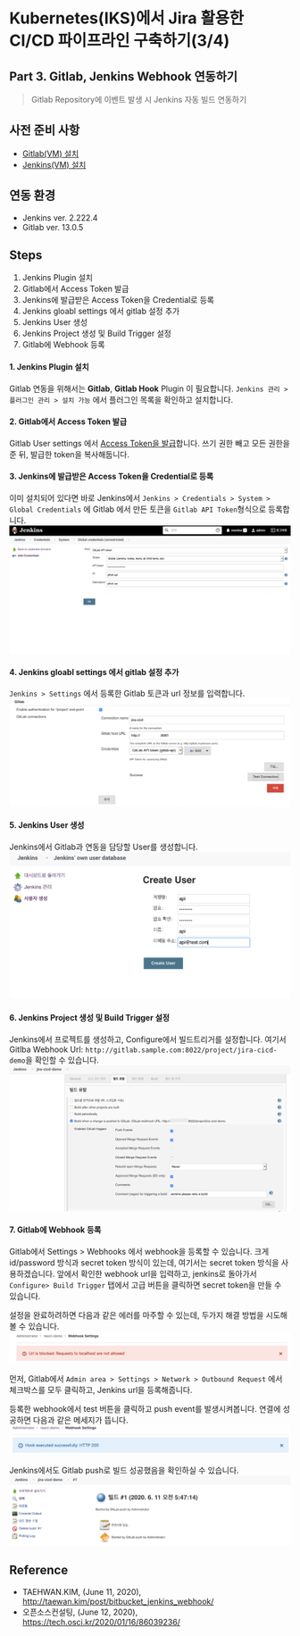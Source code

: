 # Kubernetes(IKS)에서 Jira 활용한 CI/CD 파이프라인 구축하기(3/4)

## Part 3. Gitlab, Jenkins Webhook 연동하기
> Gitlab Repository에 이벤트 발생 시 Jenkins 자동 빌드 연동하기

## 사전 준비 사항
- [Gitlab(VM) 설치](https://velog.io/@hamon/Ubuntu18.04에-Gitlab-설치하기)
- [Jenkins(VM) 설치](https://velog.io/@hamon/Ubuntu18.04에-Jenkins-설치하기)

## 연동 환경
- Jenkins ver. 2.222.4 
- Gitlab ver. 13.0.5

## Steps
1. Jenkins Plugin 설치
2. Gitlab에서 Access Token 발급
3. Jenkins에 발급받은 Access Token을 Credential로 등록
4. Jenkins gloabl settings 에서 gitlab 설정 추가 
5. Jenkins User 생성
6. Jenkins Project 생성 및 Build Trigger 설정
7. Gitlab에 Webhook 등록

#### 1. Jenkins Plugin 설치 
Gitlab 연동을 위해서는 **Gitlab**, **Gitlab Hook** Plugin 이 필요합니다. 
`Jenkins 관리 > 플러그인 관리 > 설치 가능` 에서 플러그인 목록을 확인하고 설치합니다. 

#### 2. Gitlab에서 Access Token 발급
Gitlab User settings 에서 [Access Token을 발급](https://docs.gitlab.com/ee/user/profile/personal_access_tokens.html)합니다. 쓰기 권한 빼고 모든 권한을 준 뒤, 발급한 token을 복사해둡니다. 

#### 3. Jenkins에 발급받은 Access Token을 Credential로 등록
이미 설치되어 있다면 바로 Jenkins에서 `Jenkins > Credentials > System > Global Credentials` 에 Gitlab 에서 만든 토큰을 `Gitlab API Token`형식으로 등록합니다. 
![](../image/gitlab_api.png)

#### 4. Jenkins gloabl settings 에서 gitlab 설정 추가 
`Jenkins > Settings` 에서 등록한 Gitlab 토큰과 url 정보를 입력합니다. 
![](../image/gitlab_setting.png)

#### 5. Jenkins User 생성
Jenkins에서 Gitlab과 연동을 담당할 User를 생성합니다. 
![](../image/jenkins_create_user.png)

#### 6. Jenkins Project 생성 및 Build Trigger 설정
Jenkins에서 프로젝트를 생성하고, Configure에서 빌드트리거를 설정합니다. 
여기서 Gitlba Webhook Url: `http://gitlab.sample.com:8022/project/jira-cicd-demo`을 확인할 수 있습니다. 
![](../image/jenkins_build_trigger.png)

#### 7. Gitlab에 Webhook 등록
Gitlab에서 Settings > Webhooks 에서 webhook을 등록할 수 있습니다. 크게 id/password 방식과 secret token 방식이 있는데, 여기서는 secret token 방식을 사용하겠습니다. 
앞에서 확인한 webhook url을 입력하고, jenkins로 돌아가서 `Configure> Build Trigger` 탭에서 고급 버튼을 클릭하면 secret token을 만들 수 있습니다. 

설정을 완료하려하면 다음과 같은 에러를 마주할 수 있는데,
두가지 해결 방법을 시도해볼 수 있습니다.
![](../image/webhook_error.png)

먼저, Gitlab에서 `Admin area > Settings > Network > Outbound Request` 에서 체크박스를 모두 클릭하고, Jenkins url을 등록해줍니다. 

등록한 webhook에서 test 버튼을 클릭하고 push event를 발생시켜봅니다. 
연결에 성공하면 다음과 같은 메세지가 뜹니다. 
![](../image/webhook_success.png)

Jenkins에서도 Gitlab push로 빌드 성공했음을 확인하실 수 있습니다. 
![](../image/jenkins_build_success.png)


## Reference

- TAEHWAN.KIM, (June 11, 2020), http://taewan.kim/post/bitbucket_jenkins_webhook/
- 오픈소스컨설팅, (June 12, 2020), https://tech.osci.kr/2020/01/16/86039236/